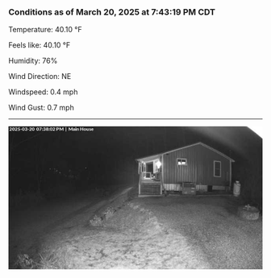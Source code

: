 ### Conditions as of March 20, 2025 at 7:43:19 PM CDT 

Temperature: 40.10 &deg;F

Feels like: 40.10 &deg;F

Humidity: 76%

Wind Direction: NE

Windspeed: 0.4 mph

Wind Gust: 0.7 mph

---

<img src="./images/latest.jpeg"/>

